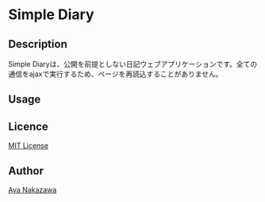 
# Simple Diary

## Description
Simple Diaryは、公開を前提としない日記ウェブアプリケーションです。全ての通信をajaxで実行するため、ページを再読込することがありません。

## Usage

## Licence

[MIT License](/LICENSE)

## Author

[Aya Nakazawa](https://github.com/AyaNakazawa)
